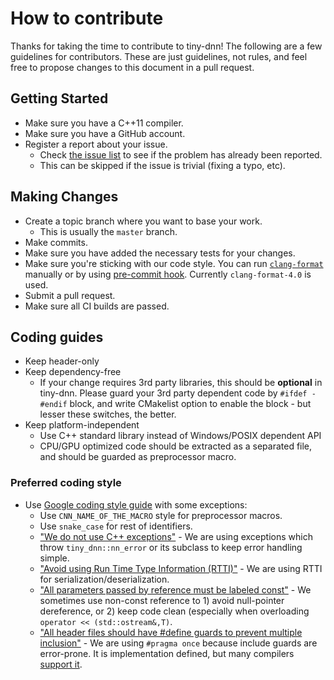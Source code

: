 How to contribute
========

Thanks for taking the time to contribute to tiny-dnn! The following are a few guidelines for contributors.
These are just guidelines, not rules, and feel free to propose changes to this document in a pull request.

## Getting Started
- Make sure you have a C++11 compiler.
- Make sure you have a GitHub account.
- Register a report about your issue.
    - Check [the issue list](https://github.com/tiny-dnn/tiny-dnn/issues) to see if the problem has already been reported.
    - This can be skipped if the issue is trivial (fixing a typo, etc).

## Making Changes
- Create a topic branch where you want to base your work.
    - This is usually the ```master``` branch.
- Make commits.
- Make sure you have added the necessary tests for your changes.
- Make sure you're sticking with our code style. You can run [`clang-format`](http://clang.llvm.org/docs/ClangFormat.html) manually or by using [pre-commit hook](https://github.com/arraiy/dacron/blob/master/etc/git/hooks/pre-commit). Currently `clang-format-4.0` is used.
- Submit a pull request.
- Make sure all CI builds are passed.

## Coding guides
- Keep header-only
- Keep dependency-free
    - If your change requires 3rd party libraries, this should be __optional__ in tiny-dnn.
    Please guard your 3rd party dependent code by ```#ifdef - #endif``` block, and write CMakelist option to enable the block - 
    but lesser these switches, the better.
- Keep platform-independent
    - Use C++ standard library instead of Windows/POSIX dependent API
    - CPU/GPU optimized code should be extracted as a separated file, and should be guarded as preprocessor macro.

### Preferred coding style 
- Use [Google coding style guide](https://google.github.io/styleguide/cppguide.html) with some exceptions:
    - Use ```CNN_NAME_OF_THE_MACRO``` style for preprocessor macros.   
    - Use ```snake_case``` for rest of identifiers.
    - ["We do not use C++ exceptions"](https://google.github.io/styleguide/cppguide.html#Exceptions) - We are using exceptions which throw ```tiny_dnn::nn_error``` or its subclass to keep error handling simple.
    - ["Avoid using Run Time Type Information (RTTI)"](https://google.github.io/styleguide/cppguide.html#Run-Time_Type_Information__RTTI_) - We are using RTTI for serialization/deserialization.
    - ["All parameters passed by reference must be labeled const"](https://google.github.io/styleguide/cppguide.html#Reference_Arguments) - We sometimes use non-const reference to 1) avoid null-pointer dereference, or 2) keep code clean (especially when overloading ```operator << (std::ostream&,T)```.
    - ["All header files should have #define guards to prevent multiple inclusion"](https://google.github.io/styleguide/cppguide.html#The__define_Guard) - We are using ```#pragma once``` because include guards are error-prone. It is implementation defined, but many compilers [support it](https://en.wikipedia.org/wiki/Pragma_once#Portability).
